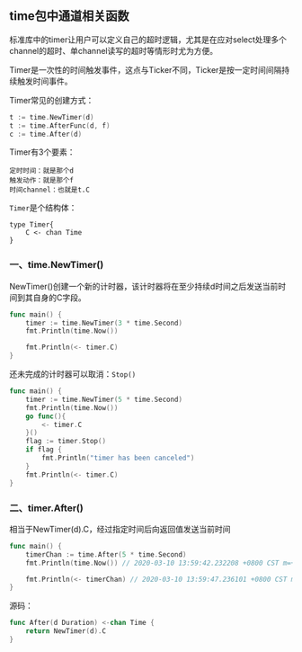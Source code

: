 ## time包中通道相关函数

标准库中的timer让用户可以定义自己的超时逻辑，尤其是在应对select处理多个channel的超时、单channel读写的超时等情形时尤为方便。

Timer是一次性的时间触发事件，这点与Ticker不同，Ticker是按一定时间间隔持续触发时间事件。

Timer常见的创建方式：

```go
t := time.NewTimer(d)
t := time.AfterFunc(d, f)
c := time.After(d)
```

Timer有3个要素：

```
定时时间：就是那个d
触发动作：就是那个f
时间channel：也就是t.C
```

`Timer`是个结构体：

```
type Timer{
	C <- chan Time
}
```



### 一、time.NewTimer()

NewTimer()创建一个新的计时器，该计时器将在至少持续d时间之后发送当前时间到其自身的C字段。

```go
func main() {
	timer := time.NewTimer(3 * time.Second)
	fmt.Println(time.Now())

	fmt.Println(<- timer.C)
}
```

还未完成的计时器可以取消：`Stop()`

```go
func main() {
	timer := time.NewTimer(5 * time.Second)
	fmt.Println(time.Now())
	go func(){
		<- timer.C
	}()
	flag := timer.Stop()
	if flag {
		fmt.Println("timer has been canceled")
	}
	fmt.Println(<- timer.C)
}
```

### 二、timer.After()

相当于NewTimer(d).C，经过指定时间后向返回值发送当前时间

```go
func main() {
	timerChan := time.After(5 * time.Second)
	fmt.Println(time.Now()) // 2020-03-10 13:59:42.232208 +0800 CST m=+0.000083312

	fmt.Println(<- timerChan) // 2020-03-10 13:59:47.236101 +0800 CST m=+5.003920853
}
```

源码：

```go
func After(d Duration) <-chan Time {
	return NewTimer(d).C
}
```


